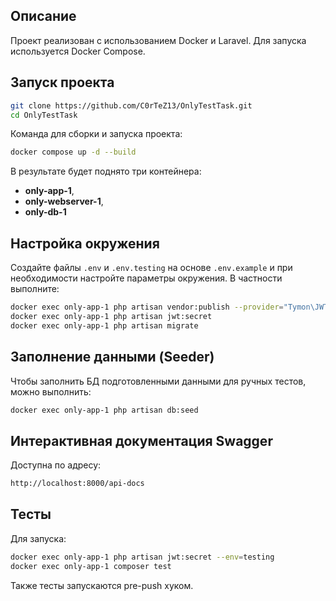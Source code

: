 ## Описание
Проект реализован с использованием Docker и Laravel. Для запуска используется Docker Compose.

## Запуск проекта
```bash
git clone https://github.com/C0rTeZ13/OnlyTestTask.git
cd OnlyTestTask
```
Команда для сборки и запуска проекта:
```bash
docker compose up -d --build
```

В результате будет поднято три контейнера:
- **only-app-1**,
- **only-webserver-1**,
- **only-db-1**

## Настройка окружения
Создайте файлы `.env` и `.env.testing` на основе `.env.example` и при необходимости настройте параметры окружения.
В частности выполните:
```bash
docker exec only-app-1 php artisan vendor:publish --provider="Tymon\JWTAuth\Providers\LaravelServiceProvider"
docker exec only-app-1 php artisan jwt:secret
docker exec only-app-1 php artisan migrate
```

## Заполнение данными (Seeder)
Чтобы заполнить БД подготовленными данными для ручных тестов, можно выполнить:
```bash
docker exec only-app-1 php artisan db:seed
```

## Интерактивная документация Swagger
Доступна по адресу:
```bash
http://localhost:8000/api-docs
```

## Тесты
Для запуска:
```bash
docker exec only-app-1 php artisan jwt:secret --env=testing
docker exec only-app-1 composer test
```
Также тесты запускаются pre-push хуком.

